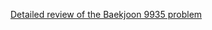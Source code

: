 [Detailed review of the Baekjoon 9935 problem](https://choicube84.github.io/study/2023/09/10/baekjoon_9935.html)
